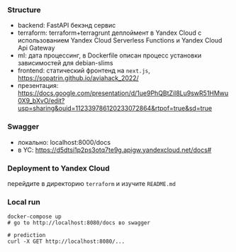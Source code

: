 ### Structure
- backend: FastAPI бекэнд сервис
- terraform: terraform+terragrunt деплоймент в Yandex Cloud с использованием
Yandex Cloud Serverless Functions и Yandex Cloud Api Gateway
- ml: дата процессинг, в Dockerfile описан процесс установки зависимостей для debian-slims
- frontend: статический фронтенд на `next.js`, https://sopatrin.github.io/aviahack_2022/
- презентация: https://docs.google.com/presentation/d/1ue9PhQBtZil8Lu9swR51HMwu0X9_bXvO/edit?usp=sharing&ouid=112339786120233072864&rtpof=true&sd=true

### Swagger
- локально: localhost:8000/docs
- в YC: https://d5dtsi1p2ps3otq7te9g.apigw.yandexcloud.net/docs#

### Deployment to Yandex Cloud
перейдите в директорию `terraform` и изучите `README.md`

### Local run
```shell
docker-compose up
# go to http://localhost:8080/docs во swagger

# prediction
curl -X GET http://localhost:8080/...
```
